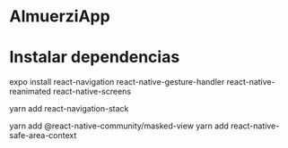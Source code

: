 # AlmuerziApp


# Instalar dependencias
expo install
react-navigation
react-native-gesture-handler
react-native-reanimated
react-native-screens

yarn add react-navigation-stack

yarn add @react-native-community/masked-view
yarn add react-native-safe-area-context